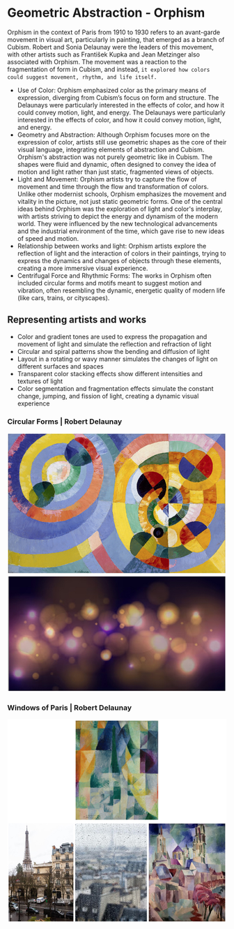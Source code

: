 # Geometric Abstraction - Orphism
Orphism in the context of Paris from 1910 to 1930 refers to an avant-garde movement in visual art, particularly in painting, that emerged as a branch of Cubism. Robert and Sonia Delaunay were the leaders of this movement, with other artists such as František Kupka and Jean Metzinger also associated with Orphism. The movement was a reaction to the fragmentation of form in Cubism, and instead, ```it explored how colors could suggest movement, rhythm, and life itself.```
- Use of Color: Orphism emphasized color as the primary means of expression, diverging from Cubism’s focus on form and structure. The Delaunays were particularly interested in the effects of color, and how it could convey motion, light, and energy. The Delaunays were particularly interested in the effects of color, and how it could convey motion, light, and energy.
- Geometry and Abstraction: Although Orphism focuses more on the expression of color, artists still use geometric shapes as the core of their visual language, integrating elements of abstraction and Cubism. Orphism's abstraction was not purely geometric like in Cubism. The shapes were fluid and dynamic, often designed to convey the idea of ​​motion and light rather than just static, fragmented views of objects.
- Light and Movement: Orphism artists try to capture the flow of movement and time through the flow and transformation of colors. Unlike other modernist schools, Orphism emphasizes the movement and vitality in the picture, not just static geometric forms. One of the central ideas behind Orphism was the exploration of light and color's interplay, with artists striving to depict the energy and dynamism of the modern world. They were influenced by the new technological advancements and the industrial environment of the time, which gave rise to new ideas of speed and motion.
- Relationship between works and light: Orphism artists explore the reflection of light and the interaction of colors in their paintings, trying to express the dynamics and changes of objects through these elements, creating a more immersive visual experience.
- Centrifugal Force and Rhythmic Forms: The works in Orphism often included circular forms and motifs meant to suggest motion and vibration, often resembling the dynamic, energetic quality of modern life (like cars, trains, or cityscapes).
## Representing artists and works
- Color and gradient tones are used to express the propagation and movement of light and simulate the reflection and refraction of light
- Circular and spiral patterns show the bending and diffusion of light
- Layout in a rotating or wavy manner simulates the changes of light on different surfaces and spaces
- Transparent color stacking effects show different intensities and textures of light
- Color segmentation and fragmentation effects simulate the constant change, jumping, and fission of light, creating a dynamic visual experience
### Circular Forms | Robert Delaunay
![Circular-Forms](./Circular-Forms.jpg "Circular-Forms")
### Windows of Paris | Robert Delaunay
![Windows of Paris](./Windows-of-Paris.jpg "Windows of Paris")


